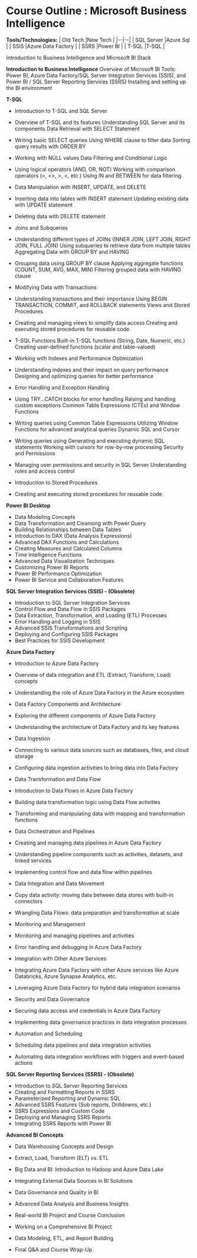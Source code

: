 # **Course Outline : Microsoft Business Intelligence**

**Tools/Technologies:**
| Old Tech |New Tech  |
|--|--|
| SQL Server |Azure Sql  |
| SSIS |Azure Data Factory  |
| SSRS |Power BI  |
| T-SQL |T-SQL  |

Introduction to Business Intelligence and Microsoft BI Stack

**Introduction to Business Intelligence**
Overview of Microsoft BI Tools: Power BI,  Azure Data Factory/SQL Server Integration Services (SSIS), and Power BI / SQL Server Reporting Services (SSRS)
Installing and setting up the BI environment

**T-SQL**

 - Introduction to T-SQL and SQL Server
   
  - Overview of T-SQL and its features Understanding SQL Server and its components Data Retrieval with SELECT Statement
   
  - Writing basic SELECT queries Using WHERE clause to filter data Sorting query results with ORDER BY 
  - Working with NULL values Data Filtering and Conditional Logic
   
   - Using logical operators (AND, OR, NOT) Working with comparison operators (=, <>, >, <, etc.) Using IN and BETWEEN for data filtering
   - Data Manipulation with INSERT, UPDATE, and DELETE
   
   - Inserting data into tables with INSERT statement Updating existing data with UPDATE statement    
   - Deleting data with DELETE statement
   
   - Joins and Subqueries
   
  - Understanding different types of JOINs (INNER JOIN, LEFT JOIN, RIGHT JOIN, FULL JOIN) Using subqueries to retrieve data from multiple tables Aggregating Data with GROUP BY and HAVING
   
  - Grouping data using GROUP BY clause Applying aggregate functions (COUNT, SUM, AVG, MAX, MIN) Filtering grouped data with HAVING clause
  
  - Modifying Data with Transactions
   
  - Understanding transactions and their importance Using BEGIN TRANSACTION, COMMIT, and ROLLBACK statements Views and Stored Procedures
   
  - Creating and managing views to simplify data access Creating and executing stored procedures for reusable code
   
  - T-SQL Functions Built-in T-SQL functions (String, Date, Numeric, etc.) Creating user-defined functions (scalar and table-valued)
  - Working with Indexes and Performance Optimization
   - Understanding indexes and their impact on query performance Designing and optimizing queries for better performance 
   - Error Handling and Exception Handling
   
   - Using TRY...CATCH blocks for error handling Raising and handling custom exceptions Common Table Expressions (CTEs) and Window Functions
   
  - Writing queries using Common Table Expressions Utilizing Window Functions for advanced analytical queries Dynamic SQL and Cursor
   
  - Writing queries using Generating and executing dynamic SQL statements Working with cursors
   for row-by-row processing Security and Permissions
   
   - Managing user permissions and security in SQL Server Understanding roles and access control 
   - Introduction to Stored Procedures
   - Creating and executing stored procedures for reusable code

**Power BI Desktop**

- Data Modeling Concepts
- Data Transformation and Cleansing with Power Query
- Building Relationships between Data Tables
- Introduction to DAX (Data Analysis Expressions)
- Advanced DAX Functions and Calculations
- Creating Measures and Calculated Columns
- Time Intelligence Functions
- Advanced Data Visualization Techniques
- Customizing Power BI Reports
- Power BI Performance Optimization
- Power BI Service and Collaboration Features

**SQL Server Integration Services (SSIS) - (Obsolete)**

- Introduction to SQL Server Integration Services
- Control Flow and Data Flow in SSIS Packages
- Data Extraction, Transformation, and Loading (ETL) Processes
- Error Handling and Logging in SSIS
- Advanced SSIS Transformations and Scripting
- Deploying and Configuring SSIS Packages
- Best Practices for SSIS Development

**Azure Data Factory**
- Introduction to Azure Data Factory
- Overview of data integration and ETL (Extract, Transform, Load) concepts
- Understanding the role of Azure Data Factory in the Azure ecosystem
- Data Factory Components and Architecture

- Exploring the different components of Azure Data Factory
- Understanding the architecture of Data Factory and its key features
- Data Ingestion

- Connecting to various data sources such as databases, files, and cloud storage
- Configuring data ingestion activities to bring data into Data Factory
- Data Transformation and Data Flow

- Introduction to Data Flows in Azure Data Factory
- Building data transformation logic using Data Flow activities
- Transforming and manipulating data with mapping and transformation functions
- Data Orchestration and Pipelines

- Creating and managing data pipelines in Azure Data Factory
- Understanding pipeline components such as activities, datasets, and linked services
- Implementing control flow and data flow within pipelines
- Data Integration and Data Movement

- Copy data activity: moving data between data stores with built-in connectors
- Wrangling Data Flows: data preparation and transformation at scale
- Monitoring and Management

- Monitoring and managing pipelines and activities
- Error handling and debugging in Azure Data Factory
- Integration with Other Azure Services

- Integrating Azure Data Factory with other Azure services like Azure Databricks, Azure Synapse Analytics, etc.
- Leveraging Azure Data Factory for hybrid data integration scenarios
- Security and Data Governance

- Securing data access and credentials in Azure Data Factory
- Implementing data governance practices in data integration processes
- Automation and Scheduling

- Scheduling data pipelines and data integration activities
- Automating data integration workflows with triggers and event-based actions


**SQL Server Reporting Services (SSRS) - (Obsolete)**

- Introduction to SQL Server Reporting Services
- Creating and Formatting Reports in SSRS
- Parameterized Reporting and Dynamic SQL
- Advanced SSRS Features (Sub reports, Drilldowns, etc.)
- SSRS Expressions and Custom Code
- Deploying and Managing SSRS Reports
- Integrating SSRS Reports with Power BI


**Advanced BI Concepts**
- Data Warehousing Concepts and Design
- Extract, Load, Transform (ELT) vs. ETL
- Big Data and BI: Introduction to Hadoop and Azure Data Lake
- Integrating External Data Sources in BI Solutions
- Data Governance and Quality in BI
- Advanced Data Analysis and Business Insights

- Real-world BI Project and Course Conclusion
- Working on a Comprehensive BI Project
- Data Modeling, ETL, and Report Building
- Final Q&A and Course Wrap-Up


